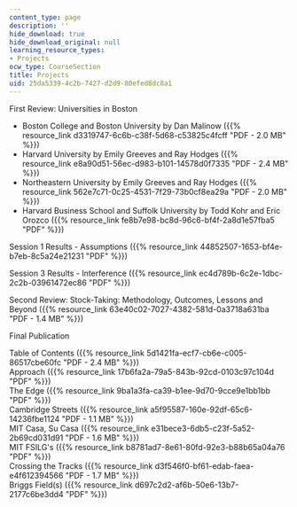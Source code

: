 ```yaml
---
content_type: page
description: ''
hide_download: true
hide_download_original: null
learning_resource_types:
- Projects
ocw_type: CourseSection
title: Projects
uid: 25da5339-4c2b-7427-d2d9-80efed8dc8a1
---
```


First Review: Universities in Boston

*   Boston College and Boston University by Dan Malinow ({{% resource_link d3319747-6c6b-c38f-5d68-c53825c4fcff "PDF - 2.0 MB" %}})
*   Harvard University by Emily Greeves and Ray Hodges ({{% resource_link e8a90d51-56ec-d983-b101-14578d0f7335 "PDF - 2.4 MB" %}})
*   Northeastern University by Emily Greeves and Ray Hodges ({{% resource_link 562e7c71-0c25-4531-7f29-73b0cf8ea29a "PDF - 2.0 MB" %}})
*   Harvard Business School and Suffolk University by Todd Kohr and Eric Orozco ({{% resource_link fe8b7e98-bc8d-96c6-bf4f-2a8d1e57fba5 "PDF" %}})

Session 1 Results - Assumptions ({{% resource_link 44852507-1653-bf4e-b7eb-8c5a24e21231 "PDF" %}})

Session 3 Results - Interference ({{% resource_link ec4d789b-6c2e-1dbc-2c2b-03961472ec86 "PDF" %}})

Second Review: Stock-Taking: Methodology, Outcomes, Lessons and Beyond ({{% resource_link 63e40c02-7027-4382-581d-0a3718a631ba "PDF - 1.4 MB" %}})

Final Publication

Table of Contents ({{% resource_link 5d1421fa-ecf7-cb6e-c005-86517cbe60fc "PDF - 2.4 MB" %}})  
Approach ({{% resource_link 17b6fa2a-79a5-843b-92cd-0103c97c104d "PDF" %}})  
The Edge ({{% resource_link 9ba1a3fa-ca39-b1ee-9d70-9cce9e1bb1bb "PDF" %}})  
Cambridge Streets ({{% resource_link a5f95587-160e-92df-65c6-14236fbe1124 "PDF - 1.1 MB" %}})  
MIT Casa, Su Casa ({{% resource_link e31bece3-6db5-c23f-5a52-2b69cd031d91 "PDF - 1.6 MB" %}})  
MIT FSILG's ({{% resource_link b8781ad7-8e61-80fd-92e3-b88b65a04a76 "PDF" %}})  
Crossing the Tracks ({{% resource_link d3f546f0-bf61-edab-faea-e4f612394566 "PDF - 1.7 MB" %}})  
Briggs Field(s) ({{% resource_link d697c2d2-af6b-50e6-13b7-2177c6be3dd4 "PDF" %}})